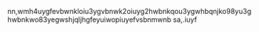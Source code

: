 nn,wmh4uygfevbwnkloiu3ygvbnwk2oiuyg2hwbnkqou3ygwhbqnjko98yu3ghwbnkwo83yegwshjqljhgfeyuiwopiuyefvsbnmwnb sa,.iuyf
